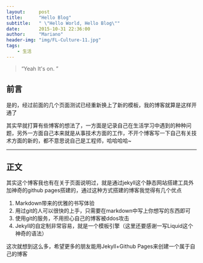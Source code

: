 ```yaml
---
layout:     post
title:      "Hello Blog"
subtitle:   " \"Hello World, Hello Blog\""
date:       2015-10-31 22:36:00
author:     "Mariano"
header-img: "img/FL-Culture-11.jpg"
tags:
    - 生活
---
```


> “Yeah It's on. ”


## 前言

是的，经过前面的几个页面测试已经重新换上了新的模板，我的博客就算是这样开通了


其实早就打算有些博客的想法了，一方面是记录自己在生活学习中遇到的种种问题，另外一方面自己本来就是从事技术方面的工作，不开个博客写一下自己有关技术方面的新的，都不意思说自己是工程师，哈哈哈哈~

---

## 正文

其实这个博客我也有在关于页面说明过，就是通过jekyll这个静态网站搭建工具外加神奇的github pages搭建的，通过这种方式搭建的博客我觉得有几个优点  
  
1. Markdown带来的优雅的书写体验
2. 用过git的人可以很快的上手，只需要在markdown中写上你想写的东西即可
3. 使用git的服务，不用担心自己的博客被ddos攻击
4. Jekyll的自定制非常容易，就是一个模板引擎（这里还要感谢一写Liquid这个神奇的语法） 

  
这次就想到这么多，希望更多的朋友能用Jekyll+Github Pages来创建一个属于自己的博客  
  
  



